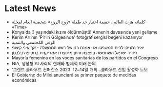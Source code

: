 # Latest News
-  كلماته هزت العالم.. حقيقة اختيار جد طفلة «روح الروح» شخصية العام لمجلة «Time»
-  Konya'da 3 yaşındaki kızını öldürmüştü! Annenin davasında yeni gelişme
-  Kerim Arı’nın 'Pir’in Gölgesinde' fotoğraf sergisi beğeni kazanıyor
-  الوعي المُجتمعي والتنمية
-  יאיר נתניהו לבית המשפט: אני אמנם בנו של ראש הממשלה - אך איני קיצוני
-  דיווח: ישראל השתמשה בפצצת זרחן מתוצרת אמריקנית בתקיפה בלבנון
-  Mayoría femenina en las voces sanitarias de los partidos en el Congreso
-  NIA, 생성형 AI 사회의 현재와 법제적 미래 논의
-  ‘그랜드 클라우드 컨퍼런스 2023’ 12~14일 개최…클라우드 산업 활성화 도모
-  El Gobierno de Milei anunciará su primer paquete de medidas económicas

